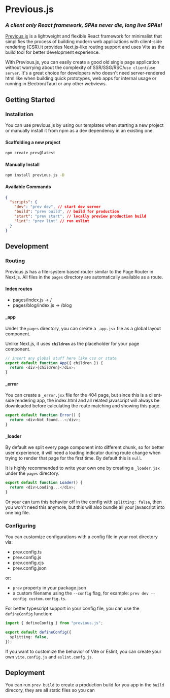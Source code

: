 # Previous.js

### _A client only React framework, SPAs never die, long live SPAs!_

[Previous.js](https://github.com/prev-js/prev.js) is a lightweight and flexible React framework for minimalist that simplifies the process of building modern web applications with client-side rendering (CSR).It provides Next.js-like routing support and uses Vite as the build tool for better development experience.

With Previous.js, you can easily create a good old single page application without worrying about the complexity of SSR/SSG/RSC/`use client`/`use server`. It's a great choice for developers who doesn't need server-rendered html like when building quick prototypes, web apps for internal usage or running in Electron/Tauri or any other webviews.

## Getting Started

### Installation

You can use previous.js by using our templates when starting a new project or manually install it from npm as a dev dependency in an existing one.

#### Scaffolding a new project

```sh
npm create prev@latest
```

#### Manually Install

```sh
npm install previous.js -D
```

#### Available Commands

```json
{
  "scripts": {
    "dev": "prev dev", // start dev server
    "build": "prev build", // build for production
    "start": "prev start", // locally preview production build
    "lint": "prev lint" // run eslint
  }
}
```

## Development

### Routing

Previous.js has a file-system based router similar to the Page Router in Next.js. All files in the `pages` directory are automatically available as a route.

#### Index routes

- pages/index.js → /
- pages/blog/index.js → /blog

#### \_app

Under the `pages` directory, you can create a `_app.jsx` file as a global layout component.

Unlike Next.js, it uses **`children`** as the placeholder for your page component.

```js
// insert any global stuff here like css or state
export default function App({ children }) {
  return <div>{children}</div>;
}
```

#### \_error

You can create a `_error.jsx` file for the 404 page, but since this is a client-side rendering app, the index.html and all related javascript will always be downloaded before calculating the route matching and showing this page.

```ts
export default function Error() {
  return <div>Not found...</div>;
}
```

#### \_loader

By default we split every page component into different chunk, so for better user experience, it will need a loading indicator during route change when trying to render that page for the first time. By default this is `null`.

It is highly recommended to write your own one by creating a `_loader.jsx` under the `pages` directory.

```js
export default function Loader() {
  return <div>Loading...</div>;
}
```

Or your can turn this behavior off in the config with `splitting: false`, then you won't need this anymore, but this will also bundle all your javascript into one big file.

### Configuring

You can customize configurations with a config file in your root directory via:

- prev.config.ts
- prev.config.js
- prev.config.cjs
- prev.config.json

or:

- `prev` property in your package.json
- a custom filename using the `--config` flag, for example: `prev dev --config custom.config.ts`.

For better typescript support in your config file, you can use the `defineConfig` function:

```ts
import { defineConfig } from "previous.js";

export default defineConfig({
  splitting: false,
});
```

If you want to customize the behavior of Vite or Eslint, you can create your own `vite.config.js` and `eslint.confg.js`.

## Deployment

You can run `prev build` to create a production build for you app in the `build` direcory, they are all static files so you can
